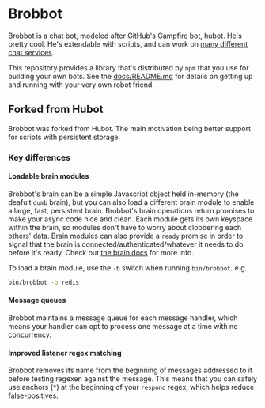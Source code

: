 # Brobbot

Brobbot is a chat bot, modeled after GitHub's Campfire bot, hubot. He's pretty
cool. He's extendable with scripts, and can work on [many different chat services](docs/adapters.md).

This repository provides a library that's distributed by `npm` that you
use for building your own bots.  See the [docs/README.md](docs/README.md)
for details on getting up and running with your very own robot friend.

## Forked from Hubot

Brobbot was forked from Hubot. The main motivation being better support for scripts with persistent storage.

### Key differences

#### Loadable brain modules

Brobbot's brain can be a simple Javascript object held in-memory (the deafult `dumb` brain), but you can also load a different brain module to enable a large, fast, persistent brain.
Brobbot's brain operations return promises to make your async code nice and clean.
Each module gets its own keyspace within the brain, so modules don't have to worry about clobbering each others' data.
Brain modules can also provide a `ready` promise in order to signal that the brain is connected/authenticated/whatever it needs to do before it's ready.
Check out [the brain docs](docs/brains.md) for more info.

To load a brain module, use the `-b` switch when running `bin/brobbot`. e.g.

```bash
bin/brobbot -b redis
```

#### Message queues

Brobbot maintains a message queue for each message handler, which means your handler can opt to process one message at a time with no concurrency.

#### Improved listener regex matching

Brobbot removes its name from the beginning of messages addressed to it before testing regexen against the message. This means that you can safely use anchors (`^`) at the beginning of your `respond` regex, which helps reduce false-positives.


